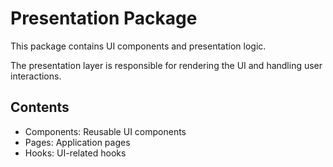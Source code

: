 
# Presentation Package

This package contains UI components and presentation logic.

The presentation layer is responsible for rendering the UI and handling user interactions.

## Contents

- Components: Reusable UI components
- Pages: Application pages
- Hooks: UI-related hooks

